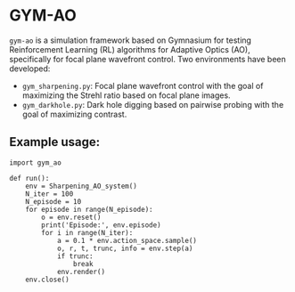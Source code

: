 # GYM-AO
`gym-ao` is a simulation framework based on Gymnasium for testing Reinforcement Learning (RL) algorithms for Adaptive Optics (AO), specifically for focal plane wavefront control.
Two environments have been developed:
- `gym_sharpening.py`: Focal plane wavefront control with the goal of maximizing the Strehl ratio based on focal plane images.
- `gym_darkhole.py`: Dark hole digging based on pairwise probing with the goal of maximizing contrast.

## Example usage:
```
import gym_ao

def run():
    env = Sharpening_AO_system()
    N_iter = 100
    N_episode = 10
    for episode in range(N_episode):
        o = env.reset()
        print('Episode:', env.episode)
        for i in range(N_iter):
            a = 0.1 * env.action_space.sample()
            o, r, t, trunc, info = env.step(a)
            if trunc:
                break
            env.render()
    env.close()
```
